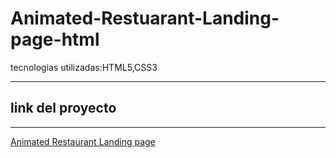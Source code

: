 # Animated-Restuarant-Landing-page-html
tecnologias utilizadas:HTML5,CSS3

------


## link del proyecto

------

<a href="https://xbernardoalvez66.github.io/Animated-Restuarant-Landing-page-html/Animated-Restaurant-Landing-page-html/index.html">Animated Restaurant Landing page</a>
